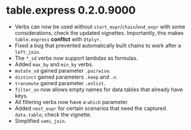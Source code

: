 # table.express 0.2.0.9000

- Verbs can now be used without `start_expr`/`chain`/`end_expr` with some considerations, check the
  updated vignettes. Importantly, this makes `table.express` **conflict** with `dtplyr`.
- Fixed a bug that prevented automatically built chains to work after a `left_join`.
- The `*_sd` verbs now support lambdas as formulas.
- Added `max_by` and `min_by` verbs.
- `mutate_sd` gained parameter `.pairwise`.
- `distinct` gained parameters `.keep` and `.n`.
- `transmute` gained parameter `.enlist`.
- `filter_on` now allows empty names for data tables that already have keys.
- All filtering verbs now have a `which` parameter.
- Added `nest_expr` for certain scenarios that need the captured `data.table`; check the vignette.
- Simplified `semi_join`.
